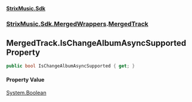 #### [StrixMusic.Sdk](./index.md 'index')
### [StrixMusic.Sdk.MergedWrappers](./StrixMusic-Sdk-MergedWrappers.md 'StrixMusic.Sdk.MergedWrappers').[MergedTrack](./StrixMusic-Sdk-MergedWrappers-MergedTrack.md 'StrixMusic.Sdk.MergedWrappers.MergedTrack')
## MergedTrack.IsChangeAlbumAsyncSupported Property
```csharp
public bool IsChangeAlbumAsyncSupported { get; }
```
#### Property Value
[System.Boolean](https://docs.microsoft.com/en-us/dotnet/api/System.Boolean 'System.Boolean')  
